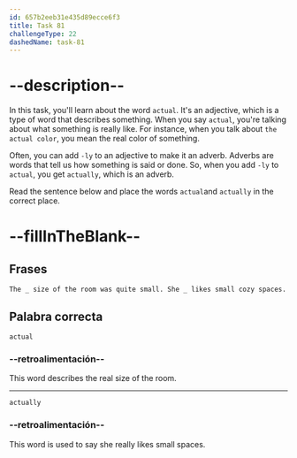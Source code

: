 ```yaml
---
id: 657b2eeb31e435d89ecce6f3
title: Task 81
challengeType: 22
dashedName: task-81
---
```


# --description--

In this task, you'll learn about the word `actual`. It's an adjective, which is a type of word that describes something. When you say `actual`, you're talking about what something is really like. For instance, when you talk about `the actual color`, you mean the real color of something.

Often, you can add `-ly` to an adjective to make it an adverb. Adverbs are words that tell us how something is said or done. So, when you add `-ly` to `actual`, you get `actually`, which is an adverb.

Read the sentence below and place the words `actual`and `actually` in the correct place.

# --fillInTheBlank--

## Frases

`The _ size of the room was quite small. She _ likes small cozy spaces.`

## Palabra correcta

`actual`

### --retroalimentación--

This word describes the real size of the room.

---

`actually`

### --retroalimentación--

This word is used to say she really likes small spaces.
